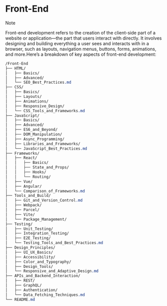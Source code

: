 # Front-End
>[!NOTE]
>Front-end development refers to the creation of the client-side part of a website or application—the part that users interact with directly. It involves designing and building everything a user sees and interacts with in a browser, such as layouts, navigation menus, buttons, forms, animations, and more.Here’s a breakdown of key aspects of front-end development:

```css
/Front-End
├── HTML/
│   ├── Basics/
│   ├── Advanced/
│   └── SEO_Best_Practices.md
├── CSS/
│   ├── Basics/
│   ├── Layouts/
│   ├── Animations/
│   ├── Responsive_Design/
│   └── CSS_Tools_and_Frameworks.md
├── JavaScript/
│   ├── Basics/
│   ├── Advanced/
│   ├── ES6_and_Beyond/
│   ├── DOM_Manipulation/
│   ├── Async_Programming/
│   ├── Libraries_and_Frameworks/
│   └── JavaScript_Best_Practices.md
├── Frameworks/
│   ├── React/
│   │   ├── Basics/
│   │   ├── State_and_Props/
│   │   ├── Hooks/
│   │   └── Routing/
│   ├── Vue/
│   ├── Angular/
│   └── Comparison_of_Frameworks.md
├── Tools_and_Build/
│   ├── Git_and_Version_Control.md
│   ├── Webpack/
│   ├── Parcel/
│   ├── Vite/
│   └── Package_Management/
├── Testing/
│   ├── Unit_Testing/
│   ├── Integration_Testing/
│   ├── E2E_Testing/
│   └── Testing_Tools_and_Best_Practices.md
├── Design_Principles/
│   ├── UI_UX_Basics/
│   ├── Accessibility/
│   ├── Color_and_Typography/
│   ├── Design_Tools/
│   └── Responsive_and_Adaptive_Design.md
├── APIs_and_Backend_Interaction/
│   ├── REST/
│   ├── GraphQL/
│   ├── Authentication/
│   └── Data_Fetching_Techniques.md
└── README.md
```
